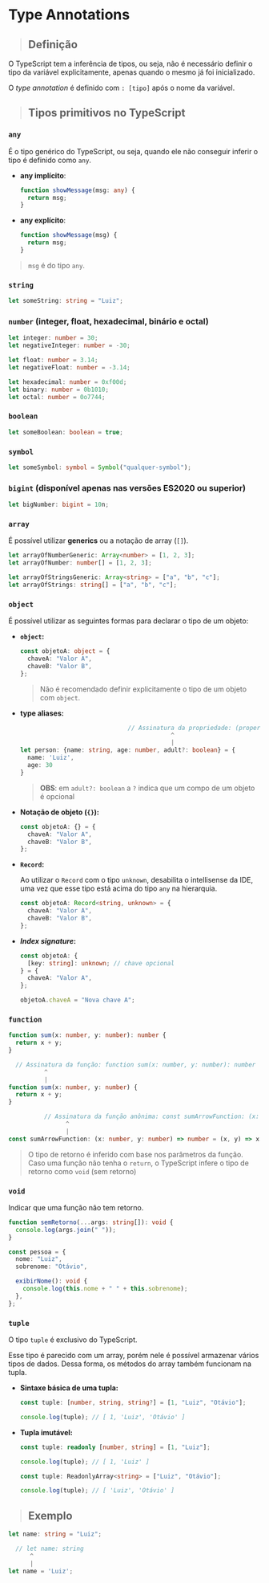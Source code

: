 # Type Annotations

> ## **Definição**

O TypeScript tem a inferência de tipos, ou seja, não é necessário definir o tipo da variável explicitamente, apenas quando o mesmo já foi inicializado.

O _type annotation_ é definido com `: [tipo]` após o nome da variável.

> ## **Tipos primitivos no TypeScript**

### **`any`**

É o tipo genérico do TypeScript, ou seja, quando ele não conseguir inferir o tipo é definido como `any`.

- **any implícito**:

  ```ts
  function showMessage(msg: any) {
    return msg;
  }
  ```

- **any explícito**:

  ```ts
  function showMessage(msg) {
    return msg;
  }
  ```

> `msg` é do tipo `any`.

### **`string`**

```ts
let someString: string = "Luiz";
```

### **`number` (integer, float, hexadecimal, binário e octal)**

```ts
let integer: number = 30;
let negativeInteger: number = -30;

let float: number = 3.14;
let negativeFloat: number = -3.14;

let hexadecimal: number = 0xf00d;
let binary: number = 0b1010;
let octal: number = 0o7744;
```

### **`boolean`**

```ts
let someBoolean: boolean = true;
```

### **`symbol`**

```ts
let someSymbol: symbol = Symbol("qualquer-symbol");
```

### **`bigint` (disponível apenas nas versões ES2020 ou superior)**

```ts
let bigNumber: bigint = 10n;
```

### **`array`**

É possível utilizar **generics** ou a notação de array (`[]`).

```ts
let arrayOfNumberGeneric: Array<number> = [1, 2, 3];
let arrayOfNumber: number[] = [1, 2, 3];

let arrayOfStringsGeneric: Array<string> = ["a", "b", "c"];
let arrayOfStrings: string[] = ["a", "b", "c"];
```

### **`object`**

É possível utilizar as seguintes formas para declarar o tipo de um objeto:

- **`object`:**

  ```ts
  const objetoA: object = {
    chaveA: "Valor A",
    chaveB: "Valor B",
  };
  ```

  > Não é recomendado definir explicitamente o tipo de um objeto com `object`.

- **type aliases:**

  ```ts
                                // Assinatura da propriedade: (property) adult?: boolean | undefined
                                            ^
                                            |
  let person: {name: string, age: number, adult?: boolean} = {
    name: 'Luiz',
    age: 30
  }
  ```

  > **OBS**: em `adult?: boolean` a `?` indica que um compo de um objeto é opcional

- **Notação de objeto (`{}`):**

  ```ts
  const objetoA: {} = {
    chaveA: "Valor A",
    chaveB: "Valor B",
  };
  ```

- **`Record`:**

  Ao utilizar o `Record` com o tipo `unknown`, desabilita o intellisense da IDE, uma vez que esse tipo está acima do tipo `any` na hierarquia.

  ```ts
  const objetoA: Record<string, unknown> = {
    chaveA: "Valor A",
    chaveB: "Valor B",
  };
  ```

- **_Index signature_:**

  ```ts
  const objetoA: {
    [key: string]: unknown; // chave opcional
  } = {
    chaveA: "Valor A",
  };

  objetoA.chaveA = "Nova chave A";
  ```

### **`function`**

```ts
function sum(x: number, y: number): number {
  return x + y;
}
```

```ts
  // Assinatura da função: function sum(x: number, y: number): number
          ^
          |
function sum(x: number, y: number) {
  return x + y;
}
```

```ts
          // Assinatura da função anônima: const sumArrowFunction: (x: number, y: number) => number
                ^
                |
const sumArrowFunction: (x: number, y: number) => number = (x, y) => x + y;
```

> O tipo de retorno é inferido com base nos parâmetros da função. Caso uma função não tenha o `return`, o TypeScript infere o tipo de retorno como `void` (sem retorno)

### **`void`**

Indicar que uma função não tem retorno.

```ts
function semRetorno(...args: string[]): void {
  console.log(args.join(" "));
}
```

```ts
const pessoa = {
  nome: "Luiz",
  sobrenome: "Otávio",

  exibirNome(): void {
    console.log(this.nome + " " + this.sobrenome);
  },
};
```

### **`tuple`**

O tipo `tuple` é exclusivo do TypeScript.

Esse tipo é parecido com um array, porém nele é possível armazenar vários tipos de dados. Dessa forma, os métodos do array também funcionam na tupla.

- **Sintaxe básica de uma tupla:**

  ```ts
  const tuple: [number, string, string?] = [1, "Luiz", "Otávio"];

  console.log(tuple); // [ 1, 'Luiz', 'Otávio' ]
  ```

- **Tupla imutável:**

  ```ts
  const tuple: readonly [number, string] = [1, "Luiz"];

  console.log(tuple); // [ 1, 'Luiz' ]
  ```

  ```ts
  const tuple: ReadonlyArray<string> = ["Luiz", "Otávio"];

  console.log(tuple); // [ 'Luiz', 'Otávio' ]
  ```

> ## **Exemplo**

```ts
let name: string = "Luiz";
```

```ts
  // let name: string
      ^
      |
let name = 'Luiz';
```
